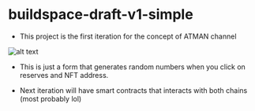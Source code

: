# buildspace-draft-v1-simple

- This project is the first iteration for the concept of ATMAN channel

![alt text](https://github.com/tamermint/buildspace-draft-v1-simple/blob/main/alterok.png?raw=true)

- This is just a form that generates random numbers when you click on reserves and 
NFT address. 

- Next iteration will have smart contracts that interacts with both chains (most probably lol)